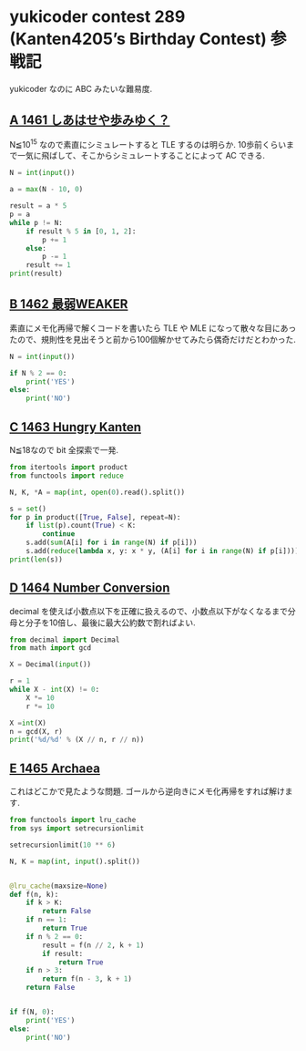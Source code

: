 # yukicoder contest 289 (Kanten4205’s Birthday Contest) 参戦記

yukicoder なのに ABC みたいな難易度.

## [A 1461 しあはせや歩みゆく？](https://yukicoder.me/problems/no/1461)

N≦10<sup>15</sup> なので素直にシミュレートすると TLE するのは明らか. 10歩前くらいまで一気に飛ばして、そこからシミュレートすることによって AC できる.

```python
N = int(input())

a = max(N - 10, 0)

result = a * 5
p = a
while p != N:
    if result % 5 in [0, 1, 2]:
        p += 1
    else:
        p -= 1
    result += 1
print(result)
```

## [B 1462 最弱WEAKER](https://yukicoder.me/problems/no/1462)

素直にメモ化再帰で解くコードを書いたら TLE や MLE になって散々な目にあったので、規則性を見出そうと前から100個解かせてみたら偶奇だけだとわかった.

```python
N = int(input())

if N % 2 == 0:
    print('YES')
else:
    print('NO')
```

## [C 1463 Hungry Kanten](https://yukicoder.me/problems/no/1463)

N≦18なので bit 全探索で一発.

```python
from itertools import product
from functools import reduce

N, K, *A = map(int, open(0).read().split())

s = set()
for p in product([True, False], repeat=N):
    if list(p).count(True) < K:
        continue
    s.add(sum(A[i] for i in range(N) if p[i]))
    s.add(reduce(lambda x, y: x * y, (A[i] for i in range(N) if p[i])))
print(len(s))
```

## [D 1464 Number Conversion](https://yukicoder.me/problems/no/1464)

decimal を使えば小数点以下を正確に扱えるので、小数点以下がなくなるまで分母と分子を10倍し、最後に最大公約数で割ればよい.

```python
from decimal import Decimal
from math import gcd

X = Decimal(input())

r = 1
while X - int(X) != 0:
    X *= 10
    r *= 10

X =int(X)
n = gcd(X, r)
print('%d/%d' % (X // n, r // n))
```

## [E 1465 Archaea](https://yukicoder.me/problems/no/1465)

これはどこかで見たような問題. ゴールから逆向きにメモ化再帰をすれば解けます.

```python
from functools import lru_cache
from sys import setrecursionlimit

setrecursionlimit(10 ** 6)

N, K = map(int, input().split())


@lru_cache(maxsize=None)
def f(n, k):
    if k > K:
        return False
    if n == 1:
        return True
    if n % 2 == 0:
        result = f(n // 2, k + 1)
        if result:
            return True
    if n > 3:
        return f(n - 3, k + 1)
    return False


if f(N, 0):
    print('YES')
else:
    print('NO')
```
